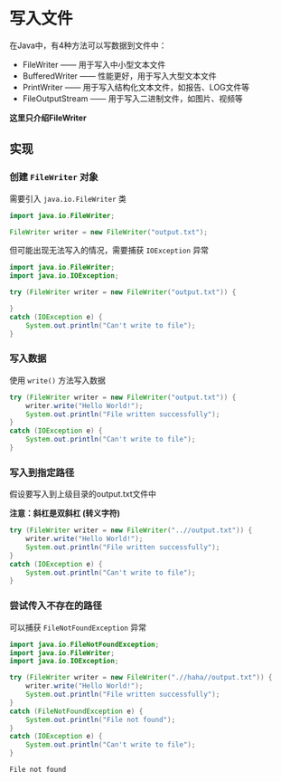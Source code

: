 # 写入文件

在Java中，有4种方法可以写数据到文件中：

- FileWriter —— 用于写入中小型文本文件
- BufferedWriter —— 性能更好，用于写入大型文本文件
- PrintWriter —— 用于写入结构化文本文件，如报告、LOG文件等
- FileOutputStream —— 用于写入二进制文件，如图片、视频等

**这里只介绍FileWriter**

## 实现

### 创建 `FileWriter` 对象

需要引入 `java.io.FileWriter` 类

```java
import java.io.FileWriter;
```

```java
FileWriter writer = new FileWriter("output.txt");
```

但可能出现无法写入的情况，需要捕获 `IOException` 异常

```java
import java.io.FileWriter;
import java.io.IOException;
```

```java
try (FileWriter writer = new FileWriter("output.txt")) {

}
catch (IOException e) {
    System.out.println("Can't write to file");
}
```

### 写入数据

使用 `write()` 方法写入数据

```java
try (FileWriter writer = new FileWriter("output.txt")) {
    writer.write("Hello World!");
    System.out.println("File written successfully");
}
catch (IOException e) {
    System.out.println("Can't write to file");
}
```

### 写入到指定路径

假设要写入到上级目录的output.txt文件中

**注意：斜杠是双斜杠 (转义字符)**

```java
try (FileWriter writer = new FileWriter("..//output.txt")) {
    writer.write("Hello World!");
    System.out.println("File written successfully");
}
catch (IOException e) {
    System.out.println("Can't write to file");
}
```

### 尝试传入不存在的路径

可以捕获 `FileNotFoundException` 异常

```java
import java.io.FileNotFoundException;
import java.io.FileWriter;
import java.io.IOException;
```

```java
try (FileWriter writer = new FileWriter(".//haha//output.txt")) {
    writer.write("Hello World!");
    System.out.println("File written successfully");
}
catch (FileNotFoundException e) {
    System.out.println("File not found");
}
catch (IOException e) {
    System.out.println("Can't write to file");
}
```

```
File not found
```